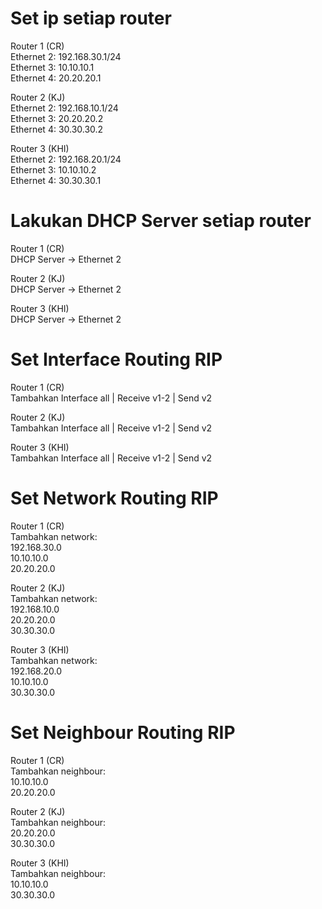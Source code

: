 # Set ip setiap router
Router 1 (CR) <br>
Ethernet 2: 192.168.30.1/24 <br>
Ethernet 3: 10.10.10.1 <br>
Ethernet 4: 20.20.20.1
 
Router 2 (KJ) <br>
Ethernet 2: 192.168.10.1/24 <br>
Ethernet 3: 20.20.20.2 <br>
Ethernet 4: 30.30.30.2

Router 3 (KHI) <br>
Ethernet 2: 192.168.20.1/24 <br>
Ethernet 3: 10.10.10.2 <br>
Ethernet 4: 30.30.30.1

# Lakukan DHCP Server setiap router
Router 1 (CR) <br>
DHCP Server -> Ethernet 2

Router 2 (KJ) <br>
DHCP Server -> Ethernet 2

Router 3 (KHI) <br>
DHCP Server -> Ethernet 2

# Set Interface Routing RIP
Router 1 (CR) <br>
Tambahkan Interface all | Receive v1-2 | Send v2 <br>

Router 2 (KJ) <br>
Tambahkan Interface all | Receive v1-2 | Send v2 <br>

Router 3 (KHI) <br>
Tambahkan Interface all | Receive v1-2 | Send v2 <br>

# Set Network Routing RIP
Router 1 (CR) <br>
Tambahkan network: <br>
192.168.30.0 <br>
10.10.10.0 <br>
20.20.20.0

Router 2 (KJ) <br>
Tambahkan network: <br>
192.168.10.0 <br>
20.20.20.0 <br>
30.30.30.0

Router 3 (KHI) <br>
Tambahkan network: <br>
192.168.20.0 <br>
10.10.10.0 <br>
30.30.30.0

# Set Neighbour Routing RIP
Router 1 (CR) <br>
Tambahkan neighbour: <br>
10.10.10.0 <br>
20.20.20.0 

Router 2 (KJ) <br>
Tambahkan neighbour: <br>
20.20.20.0 <br>
30.30.30.0

Router 3 (KHI) <br>
Tambahkan neighbour: <br>
10.10.10.0 <br> 
30.30.30.0